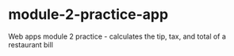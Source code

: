 # module-2-practice-app
Web apps module 2 practice - calculates the tip, tax, and total of a restaurant bill
